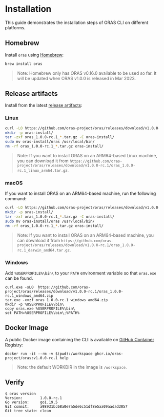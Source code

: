 # Installation

This guide demonstrates the installation steps of ORAS CLI on different platforms.

## Homebrew

Install `oras` using [Homebrew](https://brew.sh/):

```bash
brew install oras
```

> Note: Homebrew only has ORAS v0.16.0 available to be used so far. It will be updated when ORAS v1.0.0 is released in Mar 2023.

## Release artifacts

Install from the latest [release artifacts](https://github.com/oras-project/oras/releases):

### Linux

```bash
curl -LO https://github.com/oras-project/oras/releases/download/v1.0.0-rc.1/oras_1.0.0-rc.1_linux_amd64.tar.gz
mkdir -p oras-install/
tar -zxf oras_1.0.0-rc.1_*.tar.gz -C oras-install/
sudo mv oras-install/oras /usr/local/bin/
rm -rf oras_1.0.0-rc.1_*.tar.gz oras-install/
```

> Note: If you want to install ORAS on an ARM64-based Linux machine, you can download it from `https://github.com/oras-project/oras/releases/download/v1.0.0-rc.1/oras_1.0.0-rc.1_linux_arm64.tar.gz`.

### macOS

If you want to install ORAS on an ARM64-based machine, run the following command:

```bash
curl -LO https://github.com/oras-project/oras/releases/download/v1.0.0-rc.1/oras_1.0.0-rc.1_darwin_arm64.tar.gz
mkdir -p oras-install/
tar -zxf oras_1.0.0-rc.1_*.tar.gz -C oras-install/
sudo mv oras-install/oras /usr/local/bin/
rm -rf oras_1.0.0-rc.1_*.tar.gz oras-install/
```

> Note: If you want to install ORAS on an ARM64-based machine, you can download it from `https://github.com/oras-project/oras/releases/download/v1.0.0-rc.1/oras_1.0.0-rc.1_darwin_amd64.tar.gz`.

### Windows

Add `%USERPROFILE%\bin\` to your `PATH` environment variable so that `oras.exe` can be found.

```shell
curl.exe -sLO  https://github.com/oras-project/oras/releases/download/v1.0.0-rc.1/oras_1.0.0-rc.1_windows_amd64.zip
tar.exe -xvzf oras_1.0.0-rc.1_windows_amd64.zip
mkdir -p %USERPROFILE%\bin\
copy oras.exe %USERPROFILE%\bin\
set PATH=%USERPROFILE%\bin\;%PATH%
```

## Docker Image

A public Docker image containing the CLI is available on [GitHub Container Registry](https://github.com/orgs/oras-project/packages/container/package/oras):

```
docker run -it --rm -v $(pwd):/workspace ghcr.io/oras-project/oras:v1.0.0-rc.1 help
```

> Note: the default WORKDIR in the image is `/workspace`.

## Verify

```shell
$ oras version
Version:        1.0.0-rc.1
Go version:     go1.19.5
Git commit:     a98931bc68a0e7a5de6c51df8e5aa09aadad3057
Git tree state: clean
```